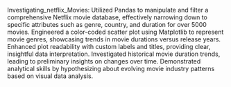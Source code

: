 Investigating_netflix_Movies:
Utilized Pandas to manipulate and filter a comprehensive Netflix movie database, effectively narrowing down to specific attributes such as genre, country, and duration for over 5000 movies.
Engineered a color-coded scatter plot using Matplotlib to represent movie genres, showcasing trends in movie durations versus release years. Enhanced plot readability with custom labels and titles, providing clear, insightful data interpretation.
Investigated historical movie duration trends, leading to preliminary insights on changes over time. Demonstrated analytical skills by hypothesizing about evolving movie industry patterns based on visual data analysis.





